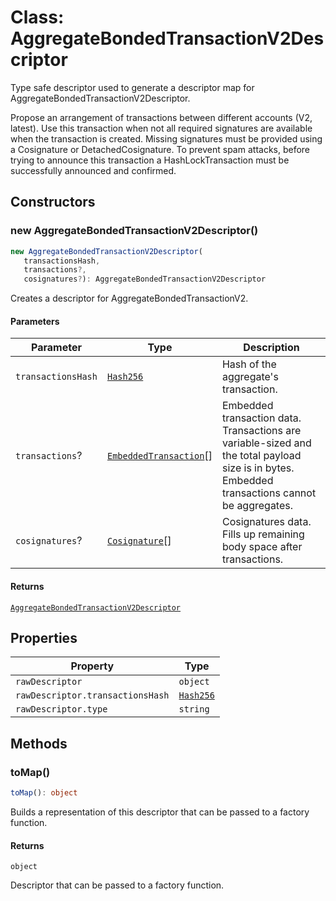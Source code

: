 # Class: AggregateBondedTransactionV2Descriptor

Type safe descriptor used to generate a descriptor map for AggregateBondedTransactionV2Descriptor.

Propose an arrangement of transactions between different accounts (V2, latest).
Use this transaction when not all required signatures are available when the transaction is created.
Missing signatures must be provided using a Cosignature or DetachedCosignature.
To prevent spam attacks, before trying to announce this transaction a HashLockTransaction must be successfully announced and confirmed.

## Constructors

### new AggregateBondedTransactionV2Descriptor()

```ts
new AggregateBondedTransactionV2Descriptor(
   transactionsHash, 
   transactions?, 
   cosignatures?): AggregateBondedTransactionV2Descriptor
```

Creates a descriptor for AggregateBondedTransactionV2.

#### Parameters

| Parameter | Type | Description |
| ------ | ------ | ------ |
| `transactionsHash` | [`Hash256`](../../../../core/classes/Hash256.md) | Hash of the aggregate's transaction. |
| `transactions`? | [`EmbeddedTransaction`](../../models/classes/EmbeddedTransaction.md)[] | Embedded transaction data. Transactions are variable-sized and the total payload size is in bytes. Embedded transactions cannot be aggregates. |
| `cosignatures`? | [`Cosignature`](../../models/classes/Cosignature.md)[] | Cosignatures data. Fills up remaining body space after transactions. |

#### Returns

[`AggregateBondedTransactionV2Descriptor`](AggregateBondedTransactionV2Descriptor.md)

## Properties

| Property | Type |
| ------ | ------ |
| <a id="rawdescriptor"></a> `rawDescriptor` | `object` |
| `rawDescriptor.transactionsHash` | [`Hash256`](../../../../core/classes/Hash256.md) |
| `rawDescriptor.type` | `string` |

## Methods

### toMap()

```ts
toMap(): object
```

Builds a representation of this descriptor that can be passed to a factory function.

#### Returns

`object`

Descriptor that can be passed to a factory function.
